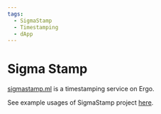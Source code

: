 ```yaml
---
tags:
  - SigmaStamp
  - Timestamping
  - dApp
---
```


# Sigma Stamp

[sigmastamp.ml](https://sigmastamp.ml) is a timestamping service on Ergo.

See example usages of SigmaStamp project [here](https://www.sigmastamp.ml/wiki#examples-of-sigmastamp-usage).
